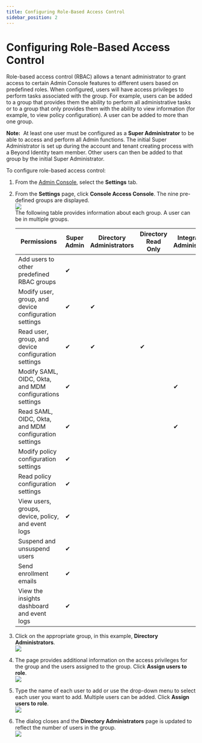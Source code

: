 ```yaml
---
title: Configuring Role-Based Access Control
sidebar_position: 2
--- 
```


Configuring Role-Based Access Control
=====================================

Role-based access control (RBAC) allows a tenant administrator to grant access to certain Admin Console features to different users based on predefined roles. When configured, users will have access privileges to perform tasks associated with the group. For example, users can be added to a group that provides them the ability to perform all administrative tasks or to a group that only provides them with the ability to view information (for example, to view policy configuration). A user can be added to more than one group.

**Note:**  At least one user must be configured as a **Super Administrator** to be able to access and perform all Admin functions. The initial Super Administrator is set up during the account and tenant creating process with a Beyond Identity team member. Other users can then be added to that group by the initial Super Administrator.

  
To configure role-based access control:

1.  From the [Admin Console](/docs/secure-work/workforce-settings/admin-console/admin-console-login), select the **Settings** tab.
2.  From the **Settings** page, click **Console Access Console**. The nine pre-defined groups are displayed.  
    ![](/images/access/console_access_control.png)  
    The following table provides information about each group. A user can be in multiple groups. 
    
             
    |Permissions| Super Admin | Directory Administrators | Directory Read Only | Integrations Administrators | Integrations Read Only | Policy Administrators | Policy Read Only |  Help Desk | Analytics |
	|-----|------|-----|------|-----|------|-----|------|-----|------|
    |Add users to other predefined RBAC groups | ✔ | | | | | | | | |
	|Modify user, group, and device configuration settings | ✔ |  ✔ | | | | | | | |
	|Read user, group, and device configuration settings | ✔ | ✔ | ✔ | | | | | |
    |Modify SAML, OIDC, Okta, and MDM configurations settings |✔ | | |   ✔ | | | | | |
    |Read SAML, OIDC, Okta, and MDM configuration settings |  ✔| | | ✔ | ✔ | | | | |
    |Modify policy configuration settings |✔ | | | | | ✔ | | | | |
    |Read policy configuration settings | ✔ | | | | | | ✔ | | | |
    |View users, groups, device, policy, and event logs | ✔ | | | | | | | ✔| | |
    |Suspend and unsuspend users | ✔ | | | | | | | ✔| | |
    |Send enrollment emails | ✔ | | | | | | | ✔| | |
    |View the insights dashboard and event logs | ✔ | | | | | | | | ✔ | |
    
   
3.  Click on the appropriate group, in this example, **Directory Administrators**.  
    ![](/images/access/console_access_control_dir_admin.png)
4.  The page provides additional information on the access privileges for the group and the users assigned to the group. Click **Assign users to role**.  
    ![](/images/admin/admin_directory_administrators1.png)
5.  Type the name of each user to add or use the drop-down menu to select each user you want to add. Multiple users can be added. Click **Assign users to role**.  
    ![](/images/access/assign_users_role_drop_down_jdoe.png)
6.  The dialog closes and the **Directory Administrators** page is updated to reflect the number of users in the group.  
    ![](/images/access/admin_directory_administrators_J_Doe.png)